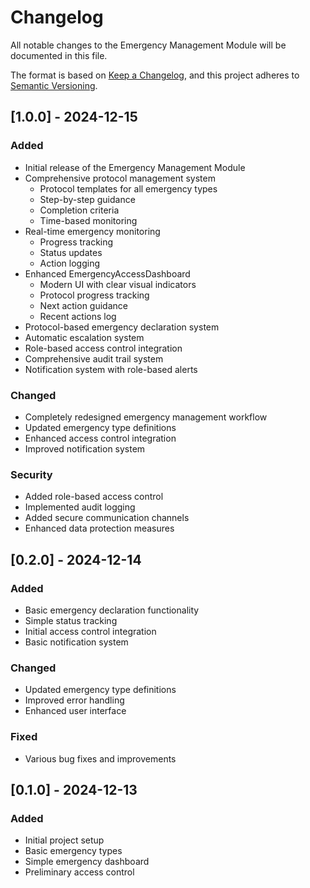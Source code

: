 # Changelog

All notable changes to the Emergency Management Module will be documented in this file.

The format is based on [Keep a Changelog](https://keepachangelog.com/en/1.0.0/),
and this project adheres to [Semantic Versioning](https://semver.org/spec/v2.0.0.html).

## [1.0.0] - 2024-12-15

### Added
- Initial release of the Emergency Management Module
- Comprehensive protocol management system
  - Protocol templates for all emergency types
  - Step-by-step guidance
  - Completion criteria
  - Time-based monitoring
- Real-time emergency monitoring
  - Progress tracking
  - Status updates
  - Action logging
- Enhanced EmergencyAccessDashboard
  - Modern UI with clear visual indicators
  - Protocol progress tracking
  - Next action guidance
  - Recent actions log
- Protocol-based emergency declaration system
- Automatic escalation system
- Role-based access control integration
- Comprehensive audit trail system
- Notification system with role-based alerts

### Changed
- Completely redesigned emergency management workflow
- Updated emergency type definitions
- Enhanced access control integration
- Improved notification system

### Security
- Added role-based access control
- Implemented audit logging
- Added secure communication channels
- Enhanced data protection measures

## [0.2.0] - 2024-12-14

### Added
- Basic emergency declaration functionality
- Simple status tracking
- Initial access control integration
- Basic notification system

### Changed
- Updated emergency type definitions
- Improved error handling
- Enhanced user interface

### Fixed
- Various bug fixes and improvements

## [0.1.0] - 2024-12-13

### Added
- Initial project setup
- Basic emergency types
- Simple emergency dashboard
- Preliminary access control
